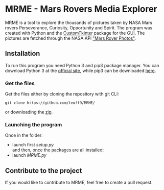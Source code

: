 # MRME - Mars Rovers Media Explorer

MRME is a tool to explore the thousands of pictures taken by NASA Mars rovers Perseverance, Curiosity, Opportunity and Spirit.
The program was created with Python and the [CustomTkinter][1] package for the GUI. The pictures are fetched through the NASA API ["Mars Rover Photos"][2].

## Installation

To run this program you need Python 3 and pip3 package manager.
You can download Python 3 at the [official site][3], while pip3 can be downloaded [here][4].

### Get the files

Get the files either by cloning the repository with git CLI:    

 `git clone https://github.com/teoff9/MRME/`

or downloading the [zip][5].

### Launching the program

Once in the folder: 
 - launch first *setup.py*   
 and then, once the packages are all installed: 
 - launch *MRME.py*

## Contribute to the project

If you would like to contribute to MRME, feel free to create a pull request.

[1]: https://github.com/TomSchimansky/CustomTkinter      "TomSchimansky/CustomTkinter"
[2]: https://api.nasa.gov/                               "NASA Open APIs"
[3]: https://www.python.org/downloads/                   "python.org"
[4]: https://pip.pypa.io/en/stable/installation/         "pip documentation"
[5]: https://github.com/teoff9/MRME/archive/refs/heads/main.zip "Download the zip"
